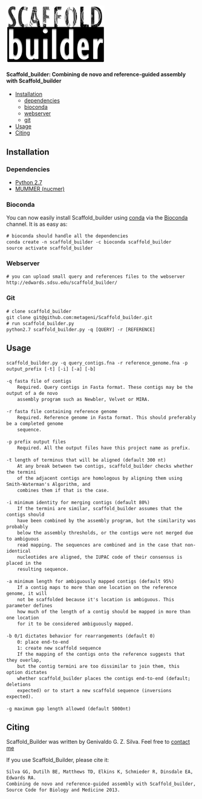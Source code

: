 ![](logo/scaffold_builder_logo.png "Logo")

#### Scaffold_builder: Combining de novo and reference-guided assembly with Scaffold_builder
* [Installation](#installation)
    * [dependencies](#dependencies)
    * [bioconda](#bioconda)
    * [webserver](#webserver)
    * [git](#git)
* [Usage](#usage)
* [Citing](#citing)

## Installation
### Dependencies
- [Python 2.7](http://www.python.org/download)
- [MUMMER (nucmer)](http://mummer.sourceforge.net/)

### Bioconda
You can now easily install Scaffold_builder using [conda](https://conda.io) via the
[Bioconda](https://bioconda.github.io/) channel. It is as easy as:

    # bioconda should handle all the dependencies
    conda create -n scaffold_builder -c bioconda scaffold_builder
	source activate scaffold_builder

### Webserver
    # you can upload small query and references files to the webserver
    http://edwards.sdsu.edu/scaffold_builder/

### Git
    # clone scaffold_builder
	git clone git@github.com:metageni/Scaffold_builder.git
	# run scaffold_builder.py
	python2.7 scaffold_builder.py -q [QUERY] -r [REFERENCE]

## Usage

    scaffold_builder.py -q query_contigs.fna -r reference_genome.fna -p output_prefix [-t] [-i] [-a] [-b]

	-q fasta file of contigs
		Required. Query contigs in Fasta format. These contigs may be the output of a de novo
		assembly program such as Newbler, Velvet or MIRA.

	-r fasta file containing reference genome
		Required. Reference genome in Fasta format. This should preferably be a completed genome
		sequence.

	-p prefix output files
		Required. All the output files have this project name as prefix.

	-t length of terminus that will be aligned (default 300 nt)
		At any break between two contigs, scaffold_builder checks whether the termini
		of the adjacent contigs are homologous by aligning them using Smith-Waterman's Algorithm, and
		combines them if that is the case.

	-i minimum identity for merging contigs (default 80%)
		If the termini are similar, scaffold_builder assumes that the contigs should
		have been combined by the assembly program, but the similarity was probably
		below the assembly thresholds, or the contigs were not merged due to ambiguous
		read mapping. The sequences are combined and in the case that non-identical
		nucleotides are aligned, the IUPAC code of their consensus is placed in the
		resulting sequence.

	-a minimum length for ambiguously mapped contigs (default 95%)
		If a contig maps to more than one location on the reference genome, it will
		not be scaffolded because it's location is ambiguous. This parameter defines
		how much of the length of a contig should be mapped in more than one location
		for it to be considered ambiguously mapped.

	-b 0/1 dictates behavior for rearrangements (default 0)
		0: place end-to-end
		1: create new scaffold sequence
		If the mapping of the contigs onto the reference suggests that they overlap,
		but the contig termini are too dissimilar to join them, this option dictates
		whether scaffold_builder places the contigs end-to-end (default; deletions
		expected) or to start a new scaffold sequence (inversions expected).

	-g maximum gap length allowed (default 5000nt)


## Citing
Scaffold_Builder was written by Genivaldo G. Z. Silva. Feel free to [contact me](mailto:genivaldo.gueiros@gmail.com)

If you use Scaffold_Builder, please cite it:

	Silva GG, Dutilh BE, Matthews TD, Elkins K, Schmieder R, Dinsdale EA, Edwards RA.
	Combining de novo and reference-guided assembly with Scaffold_builder,
	Source Code for Biology and Medicine 2013.